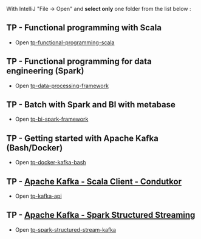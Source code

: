 With IntelliJ "File -> Open" and **select only** one folder from the list below :


## TP - Functional programming with Scala
* Open [tp-functional-programming-scala](https://github.com/polomarcus/tp/tree/main/data-engineering/tp-functional-programming-scala)

## TP - Functional programming for data engineering (Spark)
* Open [tp-data-processing-framework](https://github.com/polomarcus/tp/tree/main/data-engineering/tp-data-processing-framework)

## TP - Batch with Spark and BI with metabase
* Open [tp-bi-spark-framework](https://github.com/polomarcus/tp/tree/main/data-engineering/tp-bi-spark-framework)

## TP - Getting started with Apache Kafka (Bash/Docker)
* Open [tp-docker-kafka-bash](https://github.com/polomarcus/tp/tree/main/data-engineering/tp-docker-kafka-bash)

## TP - [Apache Kafka - Scala Client - Condutkor](https://kafka.apache.org/)
* Open [tp-kafka-api](https://github.com/polomarcus/tp/tree/main/data-engineering/tp-kafka-api)

## TP - [Apache Kafka - Spark Structured Streaming](https://kafka.apache.org/)
* Open [tp-spark-structured-stream-kafka](https://github.com/polomarcus/tp/tree/main/data-engineering/tp-spark-structured-stream-kafka)
